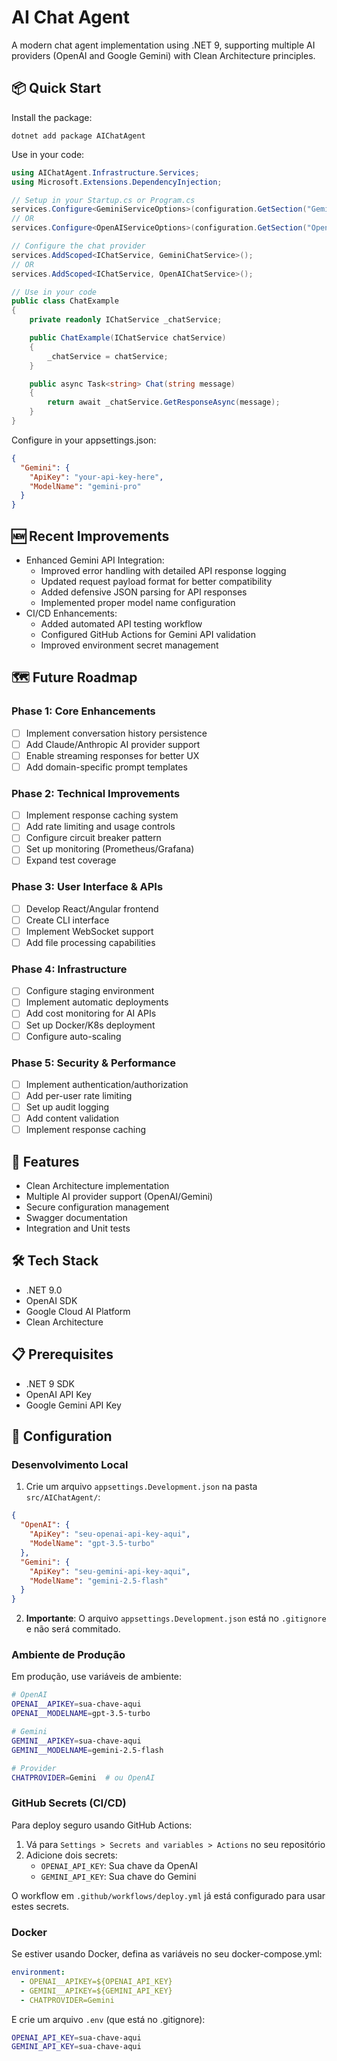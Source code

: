 # AI Chat Agent

A modern chat agent implementation using .NET 9, supporting multiple AI providers (OpenAI and Google Gemini) with Clean Architecture principles.

## 📦 Quick Start

Install the package:
```shell
dotnet add package AIChatAgent
```

Use in your code:
```csharp
using AIChatAgent.Infrastructure.Services;
using Microsoft.Extensions.DependencyInjection;

// Setup in your Startup.cs or Program.cs
services.Configure<GeminiServiceOptions>(configuration.GetSection("Gemini"));
// OR
services.Configure<OpenAIServiceOptions>(configuration.GetSection("OpenAI"));

// Configure the chat provider
services.AddScoped<IChatService, GeminiChatService>();
// OR
services.AddScoped<IChatService, OpenAIChatService>();

// Use in your code
public class ChatExample
{
    private readonly IChatService _chatService;

    public ChatExample(IChatService chatService)
    {
        _chatService = chatService;
    }

    public async Task<string> Chat(string message)
    {
        return await _chatService.GetResponseAsync(message);
    }
}
```

Configure in your appsettings.json:
```json
{
  "Gemini": {
    "ApiKey": "your-api-key-here",
    "ModelName": "gemini-pro"
  }
}
```

## 🆕 Recent Improvements

- Enhanced Gemini API Integration:
  - Improved error handling with detailed API response logging
  - Updated request payload format for better compatibility
  - Added defensive JSON parsing for API responses
  - Implemented proper model name configuration
- CI/CD Enhancements:
  - Added automated API testing workflow
  - Configured GitHub Actions for Gemini API validation
  - Improved environment secret management

## 🗺 Future Roadmap

### Phase 1: Core Enhancements
- [ ] Implement conversation history persistence
- [ ] Add Claude/Anthropic AI provider support
- [ ] Enable streaming responses for better UX
- [ ] Add domain-specific prompt templates

### Phase 2: Technical Improvements
- [ ] Implement response caching system
- [ ] Add rate limiting and usage controls
- [ ] Configure circuit breaker pattern
- [ ] Set up monitoring (Prometheus/Grafana)
- [ ] Expand test coverage

### Phase 3: User Interface & APIs
- [ ] Develop React/Angular frontend
- [ ] Create CLI interface
- [ ] Implement WebSocket support
- [ ] Add file processing capabilities

### Phase 4: Infrastructure
- [ ] Configure staging environment
- [ ] Implement automatic deployments
- [ ] Add cost monitoring for AI APIs
- [ ] Set up Docker/K8s deployment
- [ ] Configure auto-scaling

### Phase 5: Security & Performance
- [ ] Implement authentication/authorization
- [ ] Add per-user rate limiting
- [ ] Set up audit logging
- [ ] Add content validation
- [ ] Implement response caching

## 🚀 Features

- Clean Architecture implementation
- Multiple AI provider support (OpenAI/Gemini)
- Secure configuration management
- Swagger documentation
- Integration and Unit tests

## 🛠 Tech Stack

- .NET 9.0
- OpenAI SDK
- Google Cloud AI Platform
- Clean Architecture

## 📋 Prerequisites

- .NET 9 SDK
- OpenAI API Key
- Google Gemini API Key

## 🔧 Configuration

### Desenvolvimento Local

1. Crie um arquivo `appsettings.Development.json` na pasta `src/AIChatAgent/`:

```json
{
  "OpenAI": {
    "ApiKey": "seu-openai-api-key-aqui",
    "ModelName": "gpt-3.5-turbo"
  },
  "Gemini": {
    "ApiKey": "seu-gemini-api-key-aqui",
    "ModelName": "gemini-2.5-flash"
  }
}
```

2. **Importante**: O arquivo `appsettings.Development.json` está no `.gitignore` e não será commitado.

### Ambiente de Produção

Em produção, use variáveis de ambiente:

```bash
# OpenAI
OPENAI__APIKEY=sua-chave-aqui
OPENAI__MODELNAME=gpt-3.5-turbo

# Gemini
GEMINI__APIKEY=sua-chave-aqui
GEMINI__MODELNAME=gemini-2.5-flash

# Provider
CHATPROVIDER=Gemini  # ou OpenAI
```

### GitHub Secrets (CI/CD)

Para deploy seguro usando GitHub Actions:

1. Vá para `Settings > Secrets and variables > Actions` no seu repositório
2. Adicione dois secrets:
   - `OPENAI_API_KEY`: Sua chave da OpenAI
   - `GEMINI_API_KEY`: Sua chave do Gemini

O workflow em `.github/workflows/deploy.yml` já está configurado para usar estes secrets.

### Docker

Se estiver usando Docker, defina as variáveis no seu docker-compose.yml:

```yaml
environment:
  - OPENAI__APIKEY=${OPENAI_API_KEY}
  - GEMINI__APIKEY=${GEMINI_API_KEY}
  - CHATPROVIDER=Gemini
```

E crie um arquivo `.env` (que está no .gitignore):

```bash
OPENAI_API_KEY=sua-chave-aqui
GEMINI_API_KEY=sua-chave-aqui
```